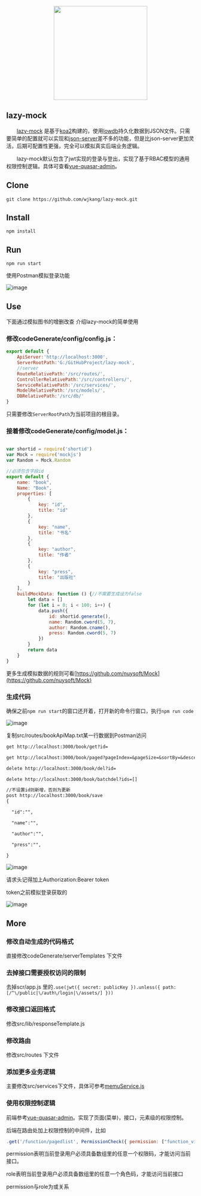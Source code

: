 <p align="center">
    <a href="https://github.com/wjkang/lazy-mock">
        <img width="250" src="https://raw.githubusercontent.com/wjkang/lazy-mock/master/screenshot/1.jpg">
    </a>
</p>

## lazy-mock
&emsp;&emsp;[lazy-mock](https://github.com/wjkang/lazy-mock) 是基于[koa2](https://github.com/koajs/koa)构建的，使用[lowdb](https://github.com/typicode/lowdb)持久化数据到JSON文件。只需要简单的配置就可以实现和[json-server](https://github.com/typicode/json-server)差不多的功能，但是比json-server更加灵活，后期可配置性更强，完全可以模拟真实后端业务逻辑。

&emsp;&emsp;lazy-mock默认包含了jwt实现的登录与登出，实现了基于RBAC模型的通用权限控制逻辑。具体可查看[vue-quasar-admin](https://github.com/wjkang/vue-quasar-admin)。

## Clone
```bush
git clone https://github.com/wjkang/lazy-mock.git
```

## Install
```bush
npm install
```
## Run
```bush
npm run start
```

使用Postman模拟登录功能

![image](https://raw.githubusercontent.com/wjkang/lazy-mock/master/screenshot/2.jpg)

## Use

下面通过模拟图书的增删改查 介绍lazy-mock的简单使用

### 修改codeGenerate/config/config.js：

```js
export default {
    ApiServer:'http://localhost:3000',
    ServerRootPath:'G:/GitHubProject/lazy-mock',
    //server
    RouteRelativePath:'/src/routes/',
    ControllerRelativePath:'/src/controllers/',
    ServiceRelativePath:'/src/services/',
    ModelRelativePath:'/src/models/',
    DBRelativePath:'/src/db/'
}
```
只需要修改``ServerRootPath``为当前项目的根目录。



### 接着修改codeGenerate/config/model.js：
```js

var shortid = require('shortid')
var Mock = require('mockjs')
var Random = Mock.Random

//必须包含字段id
export default {
    name: "book",
    Name: "Book",
    properties: [
        {
            key: "id",
            title: "id"
        },
        {
            key: "name",
            title: "书名"
        },
        {
            key: "author",
            title: "作者"
        },
        {
            key: "press",
            title: "出版社"
        }
    ],
    buildMockData: function () {//不需要生成设为false
        let data = []
        for (let i = 0; i < 100; i++) {
            data.push({
                id: shortid.generate(),
                name: Random.cword(5, 7),
                author: Random.cname(),
                press: Random.cword(5, 7)
            })
        }
        return data
    }
}

```
更多生成模拟数据的规则可看[https://github.com/nuysoft/Mock](https://github.com/nuysoft/Mock)

### 生成代码

 确保之前``npm run start``的窗口还开着，打开新的命令行窗口，执行``npm run code``

 ![image](https://raw.githubusercontent.com/wjkang/lazy-mock/master/screenshot/3.jpg)

 复制src/routes/bookApiMap.txt某一行数据到Postman访问

 ```txt
get http://localhost:3000/book/get?id=
 ```
 ```txt
get http://localhost:3000/book/paged?pageIndex=&pageSize=&sortBy=&descending=&id=&name=&author=&press=
 ```
 ```txt
delete http://localhost:3000/book/del?id=
 ```
 ```txt
delete http://localhost:3000/book/batchdel?ids=[]
 ```
 ```txt
 //不设置id则新增，否则为更新
post http://localhost:3000/book/save
{

   "id":"",

   "name":"",

   "author":"",

   "press":"",
  
}
 ```
![image](https://raw.githubusercontent.com/wjkang/lazy-mock/master/screenshot/4.jpg)

 请求头记得加上Authorization:Bearer token

 token之前模拟登录获取的

 ![image](https://raw.githubusercontent.com/wjkang/lazy-mock/master/screenshot/5.jpg)

 ## More

 ### 修改自动生成的代码格式

直接修改codeGenerate/serverTemplates 下文件

### 去掉接口需要授权访问的限制

去掉scr/app.js 里的``.use(jwt({ secret: publicKey }).unless({ path: [/^\/public|\/auth\/login|\/assets/] }))``

### 修改接口返回格式

修改src/lib/responseTemplate.js

### 修改路由

修改src/routes 下文件

### 添加更多业务逻辑

主要修改src/services下文件，具体可参考[memuService.js](https://github.com/wjkang/lazy-mock/blob/master/src/services/memuService.js)

### 使用权限控制逻辑


前端参考[vue-quasar-admin](https://github.com/wjkang/vue-quasar-admin)。实现了页面(菜单)，接口，元素级的权限控制。

后端在路由处加上权限控制的中间件，比如
```js
.get('/function/pagedlist', PermissionCheck({ permission: ["function_view"], role: ["test"] }), controllers.function.getFunctionPagedList)
```

permission表明当前登录用户必须具备数组里的任意一个权限码，才能访问当前接口。

role表明当前登录用户必须具备数组里的任意一个角色码，才能访问当前接口

permission与role为或关系











